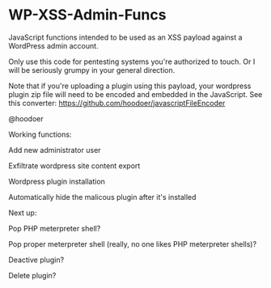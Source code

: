# WP-XSS-Admin-Funcs
JavaScript functions intended to be used as an XSS payload against a WordPress admin account. 


Only use this code for pentesting systems you're authorized to touch. Or I will be seriously grumpy in your general direction. 

Note that if you're uploading a plugin using this payload, your wordpress plugin zip file will need to be encoded and embedded in the JavaScript. See this converter:
https://github.com/hoodoer/javascriptFileEncoder


@hoodoer

Working functions:

Add new administrator user

Exfiltrate wordpress site content export

Wordpress plugin installation

Automatically hide the malicous plugin after it's installed

Next up: 

Pop PHP meterpreter shell?

Pop proper meterpreter shell (really, no one likes PHP meterpreter shells)?

Deactive plugin?

Delete plugin?
